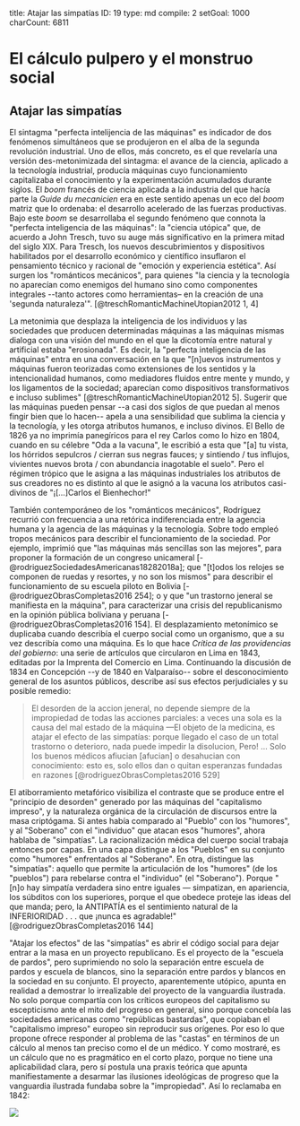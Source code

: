 title:          Atajar las simpatías
ID:             19
type:           md
compile:        2
setGoal:        1000
charCount:      6811


# El cálculo  pulpero y el monstruo social

## Atajar las simpatías

El sintagma "perfecta intelijencia de las máquinas" es indicador de dos fenómenos simultáneos que se produjeron en el alba de la segunda revolución industrial. Uno de ellos, más concreto, es el que revelaría una versión des-metonimizada del sintagma: el avance de la ciencia, aplicado a la tecnología industrial, producía máquinas cuyo funcionamiento capitalizaba el conocimiento y la experimentación acumulados durante siglos. El _boom_ francés de ciencia aplicada a la industria del que hacía parte la *Guide du mecanicien* era en este sentido apenas un eco del  _boom_ matriz que lo ordenaba: el desarrollo acelerado de las fuerzas productivas. Bajo este _boom_ se desarrollaba el segundo fenómeno que connota la "perfecta inteligencia de las máquinas": la "ciencia utópica" que, de acuerdo a John Tresch, tuvo su auge más significativo en la primera mitad del siglo XIX. Para Tresch, los nuevos descubrimientos y dispositivos habilitados por el desarrollo económico y científico insuflaron el pensamiento técnico y racional de "emoción y experiencia estética". Así surgen los "románticos mecánicos", para quienes "la ciencia y la tecnología no aparecían como enemigos del humano sino como componentes integrales --tanto actores como herramientas– en la creación de una 'segunda naturaleza'". [@treschRomanticMachineUtopian2012 1, 4]

La metonimia que desplaza la inteligencia de los individuos y las sociedades que producen determinadas máquinas a las máquinas mismas dialoga con una visión del mundo en el que la dicotomía entre natural y artificial estaba "erosionada". Es decir, la "perfecta inteligencia de las máquinas" entra en una conversación en la que "[n]uevos instrumentos y máquinas fueron teorizadas como extensiones de los sentidos y la intencionalidad humanos, como mediadores fluidos entre mente y mundo, y los ligamentos de la sociedad; aparecían como dispositivos transformativos e incluso sublimes" [@treschRomanticMachineUtopian2012 5]. Sugerir que las máquinas pueden pensar --a casi dos siglos de que puedan al menos fingir bien que lo hacen-- apela a una sensibilidad que sublima la ciencia y la tecnología, y les otorga atributos humanos, e incluso divinos. El Bello de 1826 ya no imprimía panegíricos para el rey Carlos como lo hizo en 1804, cuando en su célebre "Oda a la vacuna", le escribió a esta que "[a] tu vista, los hórridos sepulcros / cierran sus negras fauces; y sintiendo / tus influjos, vivientes nuevos brota / con abundancia inagotable el suelo"<!-- referencia -->. Pero el régimen trópico que le asigna a las máquinas industriales los atributos de sus creadores no es distinto al que le asignó a la vacuna los atributos casi-divinos de "¡[...]Carlos el Bienhechor!"

También contemporáneo de los "románticos mecánicos", Rodríguez recurrió con frecuencia a una retórica indiferenciada entre la agencia humana y la agencia de las máquinas y la tecnología. Sobre todo empleó tropos mecánicos para describir el funcionamiento de la sociedad. Por ejemplo, imprimió que "las máquinas más sencillas son las mejores", para proponer la formación de un congreso unicameral [-@rodriguezSociedadesAmericanas18282018a]; que "[t]odos los relojes se componen de ruedas y resortes, y no son los mismos" para describir el funcionamiento de su escuela piloto en Bolivia [-@rodriguezObrasCompletas2016 254]; o y que "un trastorno jeneral se manifiesta en la máquina", para caracterizar una crisis del republicanismo en la opinión pública boliviana y peruana [-@rodriguezObrasCompletas2016 154]. El desplazamiento metonímico se duplicaba cuando describía el cuerpo social como un organismo, que a su vez describía como una máquina. Es lo que hace  _Crítica de las providencias del gobierno_: una serie de artículos que circularon en Lima en 1843, editadas por la Imprenta del Comercio en Lima. Continuando la discusión de 1834 en Concepción --y de 1840 en Valparaíso-- sobre el desconocimiento general de los asuntos públicos, describe así sus efectos perjudiciales y su posible remedio:

>El desorden de la accion jeneral, no depende siempre de la impropiedad de todas las acciones parciales: a veces una sola es la causa del mal estado de la máquina —El objeto de la medicina, es atajar el efecto de las simpatías: porque llegado el caso de un total trastorno o deterioro, nada puede impedir la disolucion, Pero! … Solo los buenos médicos afiucian [afucian] o desahucian con conocimiento: esto es, solo ellos dan o quitan esperanzas fundadas en razones [@rodriguezObrasCompletas2016 529]

El atiborramiento metafórico visibiliza el contraste que se produce entre el "principio de desorden" generado por las máquinas del "capitalismo impreso", y la naturaleza orgánica de la circulación de discursos entre la masa criptógama. Si antes había comparado al "Pueblo" con los "humores", y al "Soberano" con el "individuo" que atacan esos "humores", ahora hablaba de "simpatías". La racionalización médica del cuerpo social trabaja entonces por capas. En una capa distingue a los "Pueblos" en su conjunto como "humores" enfrentados al "Soberano". En otra, distingue las "simpatías": aquello que permite la articulación de los "humores" (de los "pueblos") para rebelarse contra el "individuo" (el "Soberano"). Porque "[n]o hay simpatía verdadera sino entre iguales — simpatizan, en apariencia, los súbditos con los superiores, porque el que obedece proteje las ideas del que manda; pero, la ANTIPATÍA es el sentimiento natural de la INFERIORIDAD . . . que ¡nunca es agradable!" [@rodriguezObrasCompletas2016 144]

"Atajar los efectos" de las "simpatías" es abrir el código social para dejar entrar a la masa en un proyecto republicano. Es el proyecto de la "escuela de pardos", pero suprimiendo no solo la separación entre escuela de pardos y escuela de blancos, sino la separación entre pardos y blancos en la sociedad en su conjunto. El proyecto, aparentemente utópico, apunta en realidad a demostrar lo irrealizable del proyecto de la vanguardia ilustrada. No solo porque compartía con los críticos europeos del capitalismo su escepticismo ante el mito del progreso en general, sino porque concebía las sociedades americanas como "repúblicas bastardas", que copiaban el "capitalismo impreso" europeo sin reproducir sus orígenes. Por eso lo que propone ofrece responder al problema de las "castas" en términos de un cálculo al menos tan preciso como el de un médico. Y como mostraré, es un cálculo que no es pragmático en el corto plazo, porque no tiene una aplicabilidad clara, pero sí postula una praxis teórica que apunta manifiestamente a desarmar las ilusiones ideológicas de progreso que la vanguardia ilustrada fundaba sobre la "impropiedad". Así lo reclamaba en 1842:

![](file:///home/febres/Pictures/Screenshots/alucinemos.png)